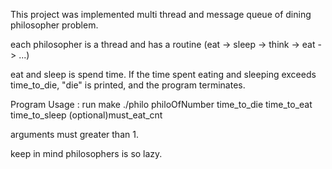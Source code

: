 This project was implemented multi thread and message queue of dining philosopher problem.



each philosopher is a thread and has a routine (eat -> sleep -> think -> eat -> ...)

eat and sleep is spend time.
If the time spent eating and sleeping exceeds time_to_die, "die" is printed, and the program terminates.

Program Usage :
run make
./philo philoOfNumber time_to_die time_to_eat time_to_sleep (optional)must_eat_cnt

arguments must greater than 1.

keep in mind philosophers is so lazy.
